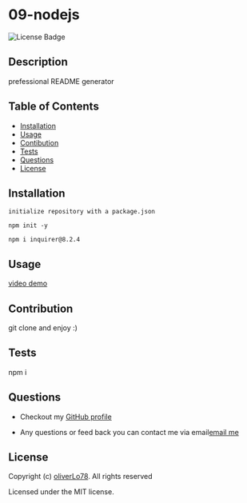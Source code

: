   # 09-nodejs
  ![License Badge](https://img.shields.io/badge/license-MIT-success?style=plastic)

  ## Description 
  prefessional README generator
  
  ## Table of Contents
  * [Installation](#installation)
  * [Usage](#usage)
  * [Contibution](#contribution)
  * [Tests](#contribution)
  * [Questions](#questions)
  * [License](#license)

  ## Installation

  ```
  initialize repository with a package.json
  ```
  ```
  npm init -y
  ```
  ```
  npm i inquirer@8.2.4
  ```

  ## Usage
  
  [video demo](https://drive.google.com/file/d/1fHO-DT5WZqq2AEk4zMYYQYulGxboXhRw/view)


  ## Contribution
  git clone and enjoy :)

  ## Tests
  npm i
  
  ## Questions
  * Checkout my [GitHub profile](https://github.com/oliverLo78)

  * Any questions or feed back you can contact me via email[email me](mailto:oliverberto@gmail.com) 
  ## License
  Copyright (c) [oliverLo78](https://github.com/oliverLo78). All rights reserved

  Licensed under the MIT license.
  
  